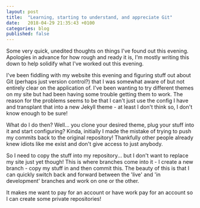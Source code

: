 ```yaml
---
layout: post
title:  "Learning, starting to understand, and appreciate Git"
date:   2018-04-29 21:35:43 +0100
categories: blog
published: false
---
```

Some very quick, unedited thoughts on things I've found out this evening. Apologies in advance for how rough and ready it is, I'm mostly writing this down to help solidify what I've worked out this evening.

I've been fiddling with my website this evening and figuring stuff out about Git (perhaps just version control?) that I was somewhat aware of but not entirely clear on the application of. I've been wanting to try different themes on my site but had been having some trouble getting them to work. The reason for the problems seems to be that I can't just use the config I have and transplant that into a new Jekyll theme - at least I don't think so, I don't know enough to be sure!

What do I do then? Well... you clone your desired theme, plug your stuff into it and start configuring? Kinda, initially I made the mistake of trying to push my commits back to the original repository! Thankfully other people already knew idiots like me exist and don't give access to just anybody.

So I need to copy the stuff into my repository... but I don't want to replace my site just yet though! This is where branches come into it - I create a new branch - copy my stuff in and then commit this. The beauty of this is that I can quickly switch back and forward between the 'live' and 'in development' branches and work on one or the other. 

It makes me want to pay for an account or have work pay for an account so I can create some private repositories!
